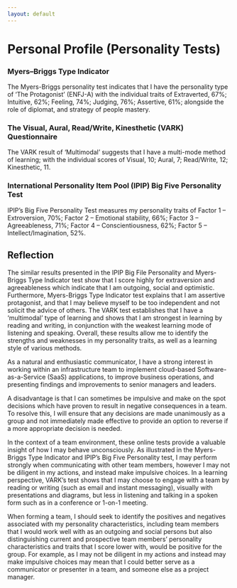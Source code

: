 ```yaml
---
layout: default
---
```


# Personal Profile (Personality Tests)

### Myers–Briggs Type Indicator

The Myers-Briggs personality test indicates that I have the personality type of ‘The Protagonist’ (ENFJ-A) with the individual traits of Extraverted, 67%; Intuitive, 62%; Feeling, 74%; Judging, 76%; Assertive, 61%; alongside the role of diplomat, and strategy of people mastery.

### The Visual, Aural, Read/Write, Kinesthetic (VARK) Questionnaire

The VARK result of ‘Multimodal’ suggests that I have a multi-mode method of learning; with the individual scores of Visual, 10; Aural, 7; Read/Write, 12; Kinesthetic, 11.

### International Personality Item Pool (IPIP) Big Five Personality Test

IPIP’s Big Five Personality Test measures my personality traits of Factor 1 – Extroversion, 70%; Factor 2 – Emotional stability, 66%; Factor 3 – Agreeableness, 71%; Factor 4 – Conscientiousness, 62%; Factor 5 – Intellect/Imagination, 52%.

## Reflection

The similar results presented in the IPIP Big File Personality and Myers-Briggs Type Indicator test show that I score highly for extraversion and agreeableness which indicate that I am outgoing, social and optimistic. Furthermore, Myers-Briggs Type Indicator test explains that I am assertive protagonist, and that I may believe myself to be too independent and not solicit the advice of others. The VARK test establishes that I have a ‘multimodal’ type of learning and shows that I am strongest in learning by reading and writing, in conjunction with the weakest learning mode of listening and speaking.  Overall, these results allow me to identify the strengths and weaknesses in my personality traits, as well as a learning style of various methods.

As a natural and enthusiastic communicator, I have a strong interest in working within an infrastructure team to implement cloud-based Software-as-a-Service (SaaS) applications, to improve business operations, and presenting findings and improvements to senior managers and leaders.

A disadvantage is that I can sometimes be impulsive and make on the spot decisions which have proven to result in negative consequences in a team. To resolve this, I will ensure that any decisions are made unanimously as a group and not immediately made effective to provide an option to reverse if a more appropriate decision is needed.

In the context of a team environment, these online tests provide a valuable insight of how I may behave unconsciously. As illustrated in the Myers-Briggs Type Indicator and IPIP’s Big Five Personality test, I may perform strongly when communicating with other team members, however I may not be diligent in my actions, and instead make impulsive choices. In a learning perspective, VARK’s test shows that I may choose to engage with a team by reading or writing (such as email and instant messaging), visually with presentations and diagrams, but less in listening and talking in a spoken form such as in a conference or 1-on-1 meeting.

When forming a team, I should seek to identify the positives and negatives associated with my personality characteristics, including team members that I would work well with as an outgoing and social persons but also distinguishing current and prospective team members’ personality characteristics and traits that I score lower with, would be positive for the group. For example, as I may not be diligent in my actions and instead may make impulsive choices may mean that I could better serve as a communicator or presenter in a team, and someone else as a project manager.
